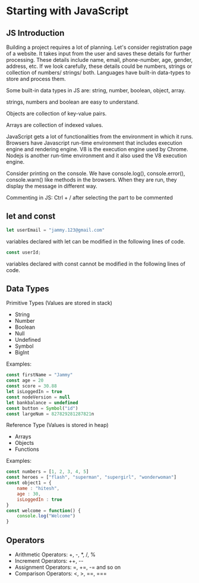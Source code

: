 # Starting with JavaScript

## JS Introduction

Building a project requires a lot of planning.
Let's consider registration page of a website. It takes input from the user and saves these details for further processing.
These details include name, email, phone-number, age, gender, address, etc. 
If we look carefully, these details could be numbers, strings or collection of numbers/ strings/ both.
Languages have built-in data-types to store and process them.

Some built-in data types in JS are:
string, number, boolean, object, array.

strings, numbers and boolean are easy to understand.

Objects are collection of key-value pairs.

Arrays are collection of indexed values.


JavaScript gets a lot of functionalities from the environment in which it runs. 
Browsers have Javascript run-time environment that includes execution engine and rendering engine. V8 is the execution engine used by Chrome.
Nodejs is another run-time environment and it also used the V8 execution engine.

Consider printing on the console. We have console.log(), console.error(), console.warn() like methods in the browsers. When they are run, they display the message in different way.

Commenting in JS: Ctrl + / after selecting the part to be commented

## let and const
```js
let userEmail = "jammy.123@gmail.com"
```

variables declared with let can be modified in the following lines of code.

```js
const userId;
```
variables declared with const cannot be modified in the following lines of code.

## Data Types
Primitive Types (Values are stored in stack)
- String
- Number
- Boolean
- Null 
- Undefined 
- Symbol
- BigInt

Examples:
```js
const firstName = "Jammy"
const age = 20
const score = 30.88
let isLoggedIn = true
const nodeVersion = null
let bankbalance = undefined
const button = Symbol("id")
const largeNum = 827829281287821n
```

Reference Type (Values is stored in heap)
- Arrays
- Objects
- Functions

Examples:
```js
const numbers = [1, 2, 3, 4, 5]
const heroes = ["flash", "superman", "supergirl", "wonderwoman"]
const object1 = {
    name : "hitesh",
    age : 30,
    isLoggedIn : true
}
const welcome = function() {
    console.log("Welcome")
}
```
## Operators
- Arithmetic Operators:
    +, -, *, /, %
- Increment Operators:
    ++, --
- Assignment Operators:
    =, +=, -= and so on
- Comparison Operators:
    <, >, ==, ===
